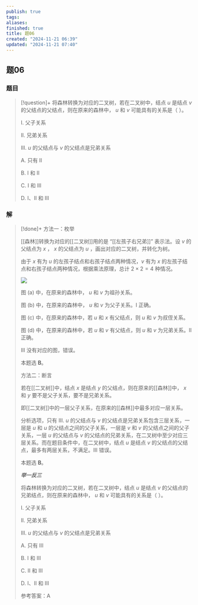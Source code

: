 ```yaml
---
publish: true
tags: 
aliases: 
finished: true
title: 题06
created: "2024-11-21 06:39"
updated: "2024-11-21 07:40"
---
```

## 题06
### 题目
> [!question]+
> 将森林转换为对应的二叉树，若在二叉树中，结点 $u$ 是结点 $v$ 的父结点的父结点，则在原来的森林中， $u$ 和 $v$ 可能具有的关系是（ ）。
> 
> I. 父子关系
> 
> II. 兄弟关系
> 
> III. $u$ 的父结点与 $v$ 的父结点是兄弟关系
> 
> A. 只有 II
> 
> B. I 和 II
> 
> C. I 和 III
> 
> D. I、II 和 III
### 解
> [!done]+
> 方法一：枚举
> 
> [[森林]]转换为对应的[[二叉树]]用的是 “[[左孩子右兄弟]]” 表示法。设 $v$ 的父结点为 $x$ ， $x$ 的父结点为 $u$ ，画出对应的二叉树，并转化为树。
> 
> 由于 $x$ 有为 $u$ 的左孩子结点和右孩子结点两种情况，$v$ 有为 $x$ 的左孩子结点和右孩子结点两种情况，根据乘法原理，总计 $2\times2=4$ 种情况。
> 
> ![](https://pic2.zhimg.com/v2-eef09539cc0f534040e09eed6cd06f97_r.jpg)
> 
> 图 (a) 中，在原来的森林中， $u$ 和 $v$ 为祖孙关系。
> 
> 图 (b) 中，在原来的森林中， $u$ 和 $v$ 为父子关系。I 正确。
> 
> 图 (c) 中，在原来的森林中，若 $u$ 和 $x$ 有父结点，则 $u$ 和 $v$ 为叔侄关系。
> 
> 图 (d) 中，在原来的森林中，若 $u$ 和 $v$ 有父结点，则 $u$ 和 $v$ 为兄弟关系。II 正确。
> 
> III 没有对应的图，错误。
> 
> 本题选 **B**。
> 
> 方法二：断言
> 
> 若在[[二叉树]]中，结点 $x$ 是结点 $y$ 的父结点，则在原来的[[森林]]中， $x$ 和 $y$ 要不是父子关系，要不是兄弟关系。
> 
> 即[[二叉树]]中的一层父子关系，在原来的[[森林]]中最多对应一层关系。
> 
> 分析选项，只有 III. $u$ 的父结点与 $v$ 的父结点是兄弟关系包含三层关系，一层是 $u$ 和 $u$ 的父结点之间的父子关系，一层是 $v$ 和 $v$ 的父结点之间的父子关系，一层 $u$ 的父结点与 $v$ 的父结点的兄弟关系，在二叉树中至少对应三层关系。而在题目条件中，在二叉树中，结点 $u$ 是结点 $v$ 的父结点的父结点，最多有两层关系，不满足。III 错误。
> 
> 本题选 **B**。
> 
> _**举一反三**_
> 
> 将森林转换为对应的二叉树，若在二叉树中，结点 $u$ 是结点 $v$ 的父结点的兄弟结点，则在原来的森林中， $u$ 和 $v$ 可能具有的关系是（ ）。
> 
> I. 父子关系
> 
> II. 兄弟关系
> 
> III. $u$ 的父结点与 $v$ 的父结点是兄弟关系
> 
> A. 只有 III
> 
> B. I 和 III
> 
> C. II 和 III
> 
> D. I、II 和 III
> 
> 参考答案：A